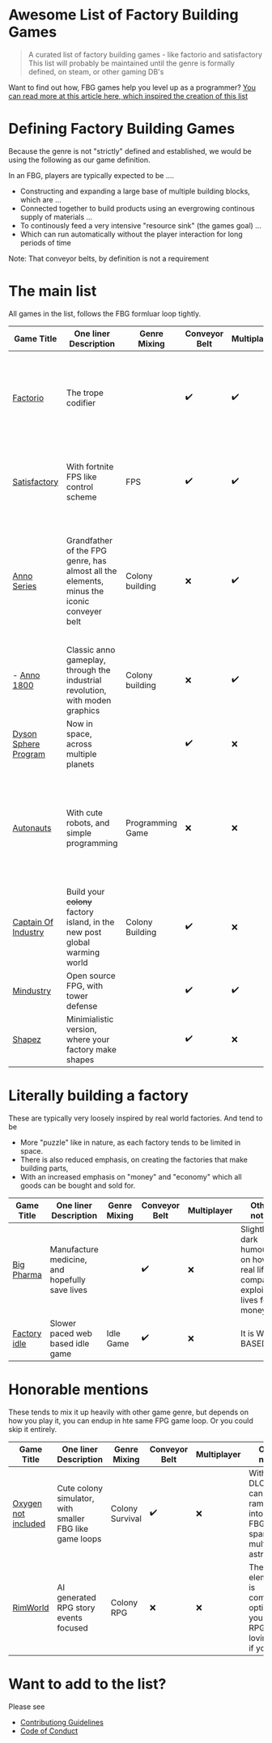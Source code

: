 # Awesome List of Factory Building Games

> A curated list of factory building games - like factorio and satisfactory
> This list will probably be maintained until the genre is formally defined, on steam, or other gaming DB's

Want to find out how, FBG games help you level up as a programmer?
[You can read more at this article here, which inspired the creation of this list](https://substack.tech-talk-cto.com/p/introducing-factory-building-games)

# Defining Factory Building Games

Because the genre is not "strictly" defined and established, we would be using the following as our game definition.

In an FBG, players are typically expected to be ....

- Constructing and expanding a large base of multiple building blocks, which are ...
- Connected together to build products using an evergrowing continous supply of materials ...
- To continously feed a very intensive "resource sink" (the games goal) ...
- Which can run automatically without the player interaction for long periods of time

Note: That conveyor belts, by definition is not a requirement

# The main list
All games in the list, follows the FBG formluar loop tightly.

| Game Title                                                                               | One liner Description                                                                     | Genre Mixing     | Conveyor Belt | Multiplayer | Other notes                                                                                                                                          | Launch Date |
|------------------------------------------------------------------------------------------|-------------------------------------------------------------------------------------------|------------------|---------------|-------------|------------------------------------------------------------------------------------------------------------------------------------------------------|-------------|
| [Factorio](https://store.steampowered.com/app/427520/Factorio/)                          | The trope codifier                                                                        |                  | ✔️             | ✔️           | Technically, also a survival and tower defense game, but it's very optional. Not considered beginner friendly.                                       | 2020-Aug-14 |
| [Satisfactory](https://store.steampowered.com/app/526870/Satisfactory/)                  | With fortnite FPS like control scheme                                                     | FPS              | ✔️             | ✔️           | For those who get motion sickness in FPS mode, use the third person view mods                                                                        | 2020-Jun-09 |
| [Anno Series](https://en.wikipedia.org/wiki/Anno_(video_game_series))                    | Grandfather of the FPG genre, has almost all the elements, minus the iconic conveyer belt | Colony building  | ❌            | ✔️           | Considered the predecesor of the genre, logistics is typically island to island, with everything within an island having near instant transportation |  Since 1998 |
| - [Anno 1800](https://www.ubisoft.com/en-gb/game/anno/1800)                              | Classic anno gameplay, through the industrial revolution, with moden graphics             | Colony building  | ❌            | ✔️           | Recommended over all the other anno varient, sadly DLC heavy (and costly)                                                                            | 2019-Apr-16 |
| [Dyson Sphere Program](https://store.steampowered.com/app/1366540/Dyson_Sphere_Program/) | Now in space, across multiple planets                                                     |                  | ✔️             | ❌          | Your building a dyson sphere !!!                                                                                                                     | 2021-Jan-21 |
| [Autonauts](https://store.steampowered.com/app/979120/Autonauts/)                        | With cute robots, and simple programming                                                  | Programming Game | ❌            | ❌          | Transportation of goods is drone based (which you program). You can build trains, for hauling large number of goods across long distances            | 2019-Oct-17 |
| [Captain Of Industry](https://store.steampowered.com/app/1594320/Captain_of_Industry/)   | Build your ~~colony~~ factory island, in the new post global warming world                | Colony Building  | ✔️             | ❌          | Very loosely based on real world goods                                                                                                               | 2022-May-31 |
| [Mindustry](https://store.steampowered.com/app/1127400/Mindustry/)                       | Open source FPG, with tower defense                                                       |                  | ✔️             | ✔️           | Its opensource !!!                                                                                                                                   | 2019-Sep-27 |
| [Shapez](https://store.steampowered.com/app/1318690/shapez/)                             | Minimialistic version, where your factory make shapes                                     |                  | ✔️             | ❌          | Its opensource !!!, and has a public web based demo !!!                                                                                              | 2020-Jun-07 |

# Literally building a factory
These are typically very loosely inspired by real world factories. And tend to be 
- More "puzzle" like in nature, as each factory tends to be limited in space. 
- There is also reduced emphasis, on creating the factories that make building parts, 
- With an increased emphasis on "money" and "economy" which all goods can be bought and sold for.

| Game Title                                                                               | One liner Description                                                                     | Genre Mixing     | Conveyor Belt | Multiplayer | Other notes                                                                                                                                          | Launch Date |
|------------------------------------------------------------------------------------------|-------------------------------------------------------------------------------------------|------------------|---------------|-------------|------------------------------------------------------------------------------------------------------------------------------------------------------|-------------|
| [Big Pharma](https://store.steampowered.com/app/344850/Big_Pharma/)                      | Manufacture medicine, and hopefully save lives                                            |                  | ✔️             | ❌          | Slightly dark humour, on how real life companies exploit lives for money                                                                             | 2015-Aug-27 |
| [Factory idle](https://factoryidle.com/)                                                | Slower paced web based idle game                                                           | Idle Game        | ✔️             | ❌          | It is WEB BASED !!!                                                                                                                                  | unknown     |

# Honorable mentions
These tends to mix it up heavily with other game genre, but depends on how you play it, you can endup in hte same FPG game loop. Or you could skip it entirely.

| Game Title                                                                               | One liner Description                                                                     | Genre Mixing     | Conveyor Belt | Multiplayer | Other notes                                                                                                                                          | Launch Date |
|------------------------------------------------------------------------------------------|-------------------------------------------------------------------------------------------|------------------|---------------|-------------|------------------------------------------------------------------------------------------------------------------------------------------------------|-------------|
| [Oxygen not included](https://store.steampowered.com/app/457140/Oxygen_Not_Included/)    | Cute colony simulator, with smaller FBG like game loops                                   | Colony Survival  | ✔️             | ❌          | With the DLC, you can really ramp it up into a full FBG, spanning multiple astroids                                                                  | 2015-Aug-27 |
| [RimWorld](https://store.steampowered.com/app/294100/RimWorld/)                          | AI generated RPG story events focused                                                     | Colony RPG       | ❌            | ❌          | The FBG elements is completely optional, you can RPG a tree loving cult if you like                                                                  | 2018-Oct-17 |

# Want to add to the list?
Please see
- [Contributiong Guidelines](./Contributing%20Guidelines.md)
- [Code of Conduct](./Code%20of%20Conduct.md)
